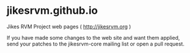 # jikesrvm.github.io

Jikes RVM Project web pages ( http://jikesrvm.org )

If you have made some changes to the web site and want them applied, send your patches to the jikesrvm-core mailing list or open a pull request.

